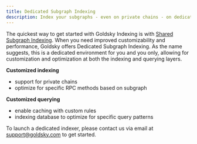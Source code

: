 ```yaml
---
title: Dedicated Subgraph Indexing
description: Index your subgraphs - even on private chains - on dedicated infrastructure for improved customizability and performance.
---
```


The quickest way to get started with Goldsky Indexing is with [Shared Subgraph Indexing](/indexing/shared-subgraph-indexing). When you need improved customizability and performance, Goldsky offers Dedicated Subgraph Indexing. As the name suggests, this is a dedicated environment for you and you only, allowing for customization and optimization at both the indexing and querying layers.

**Customized indexing**
- support for private chains
- optimize for specific RPC methods based on subgraph

**Customized querying**
- enable caching with custom rules
- indexing database to optimize for specific query patterns

To launch a dedicated indexer, please contact us via email at [support@goldsky.com](mailto:support@goldsky.com) to get started.